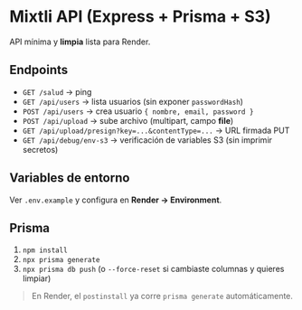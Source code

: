 # Mixtli API (Express + Prisma + S3)

API mínima y **limpia** lista para Render.

## Endpoints
- `GET /salud` → ping
- `GET /api/users` → lista usuarios (sin exponer `passwordHash`)
- `POST /api/users` → crea usuario `{ nombre, email, password }`
- `POST /api/upload` → sube archivo (multipart, campo **file**)
- `GET /api/upload/presign?key=...&contentType=...` → URL firmada PUT
- `GET /api/debug/env-s3` → verificación de variables S3 (sin imprimir secretos)

## Variables de entorno
Ver `.env.example` y configura en **Render → Environment**.

## Prisma
1. `npm install`
2. `npx prisma generate`
3. `npx prisma db push`  (o `--force-reset` si cambiaste columnas y quieres limpiar)

> En Render, el `postinstall` ya corre `prisma generate` automáticamente.
